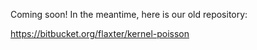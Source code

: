 Coming soon! In the meantime, here is our old repository:

https://bitbucket.org/flaxter/kernel-poisson

